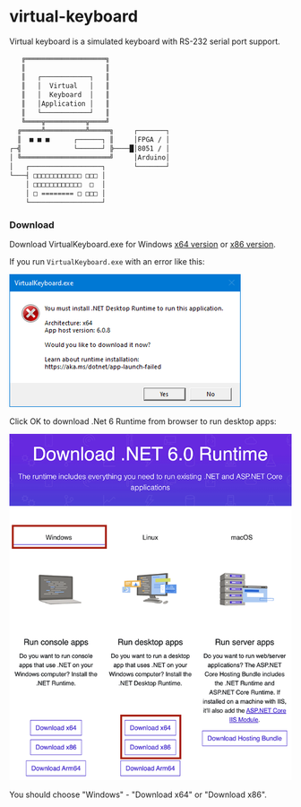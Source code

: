 # virtual-keyboard
Virtual keyboard is a simulated keyboard with RS-232 serial port support.

```
   ╔════════════════════╗
   ║                    ║
   ║   ┌────────────┐   ║
   ║   │  Virtual   │   ║
   ║   │  Keyboard  │   ║
   ║   │Application │   ║
   ║   └────────────┘   ║
   ╚════╦══════════╦════╝
  ╔═════╩══════════╩═════╗     ┌───────┐
  ║  ■ ■ ■      ┌──────┐ ║     │FPGA / │
┌─╣             └──────┘ ╠────█│8051 / │
│ ╚══════════════════════╝     │Arduino│
│   ┌──────────────────┐       └───────┘
└───┤ □□□□□□□□□□□□ □□□ │
    │ □□□□□□□□□□□□  □  │
    │ □ ======== □ □□□ │
    └──────────────────┘
```

### Download

Download VirtualKeyboard.exe for Windows [x64 version](https://github.com/michaelliao/virtual-keyboard/raw/master/Download/x64/VirtualKeyboard.exe) or [x86 version]((https://github.com/michaelliao/virtual-keyboard/raw/master/Download/x86/VirtualKeyboard.exe)).

If you run `VirtualKeyboard.exe` with an error like this:

![app-launch-failed](https://github.com/michaelliao/virtual-keyboard/blob/master/Download/resources/app-launch-failed.png?raw=true)

Click OK to download .Net 6 Runtime from browser to run desktop apps:

![download-runtime](https://github.com/michaelliao/virtual-keyboard/blob/master/Download/resources/download-runtime.png?raw=true)

You should choose "Windows" - "Download x64" or "Download x86".
